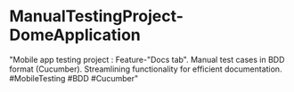 # ManualTestingProject-DomeApplication
"Mobile app testing project : Feature-"Docs tab". Manual test cases in BDD format (Cucumber). Streamlining functionality for efficient documentation. #MobileTesting #BDD #Cucumber"
